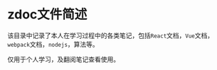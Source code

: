 <!--
 * @Author: zhangwu
 * @Date: 2022-03-28 10:24:10
 * @LastEditors: zhangwu
 * @LastEditTime: 2022-04-05 14:18:21
 * @Description: 请填写简介
-->
# zdoc文件简述

该目录中记录了本人在学习过程中的各类笔记，包括`React`文档，`Vue`文档，`webpack`文档，`nodejs`，算法等。

仅用于个人学习，及翻阅笔记查看使用。
